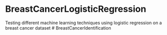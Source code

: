 # BreastCancerLogisticRegression
Testing different machine learning techniques using logistic regression on a breast cancer dataset
#   B r e a s t C a n c e r I d e n t i f i c a t i o n  
 